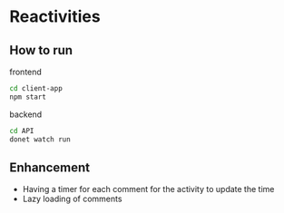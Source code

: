 # Reactivities

## How to run

frontend

```bash
cd client-app
npm start
```

backend

```bash
cd API
donet watch run
```

## Enhancement

- Having a timer for each comment for the activity to update the time
- Lazy loading of comments
